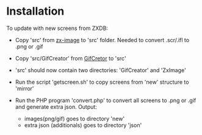 # Installation
To update with new screens from ZXDB:

* Copy 'src' from [zx-image](https://github.com/moroz1999/zx-image) to 'src' folder. Needed to convert .scr/.ifl to .png or .gif

* Copy 'src/GifCreator' from [GifCretor](https://github.com/moroz1999/GifCreator) to 'src'

* 'src' should now contain two directories: 'GifCreator' and 'ZxImage'

* Run the script 'getscreen.sh' to copy screens from 'new' structure to 'mirror'

* Run the PHP program 'convert.php' to convert all screens to .png or .gif and generate extra json. Output:
	* images(png/gif) goes to directory 'new'
	* extra json (additionals) goes to directory 'json'


